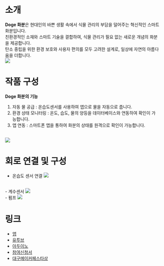 # 소개
**Doge 화분**은 현대인의 바쁜 생활 속에서 식물 관리의 부담을 덜어주는 혁신적인 스마트 화분입니다.  
친환경적인 소재와 스마트 기술을 결합하여, 식물 관리가 필요 없는 새로운 개념의 화분을 제공합니다.  
탄소 중립을 위한 환경 보호와 사용자 편의를 모두 고려한 설계로, 일상에 자연의 아름다움을 더합니다.
<br>
<img src = "https://github.com/BAIKJUWON/The-2nd-Daegu-Maker-Festa/blob/main/image/COIN.jpg?raw=True">
<br>

# 작품 구성
**Doge 화분의 기능**
1. 자동 물 공급 : 온습도센서를 사용하여 앱으로 물을 자동으로 줍니다.
2. 환경 상태 모니터링 : 온도, 습도, 물의 양등을 데이터베이스와 연동하여 확인이 가능합니다.
3. 앱 연동 : 스마트폰 앱을 통하여 화분의 상태를 원격으로 확인이 가능합니다.
<br>
<img src = "https://github.com/BAIKJUWON/The-2nd-Daegu-Maker-Festa/blob/main/image/apk%20%E1%84%83%E1%85%B5%E1%84%8C%E1%85%A1%E1%84%8B%E1%85%B5%E1%86%AB.jpeg">
<br>

# 회로 연결 및 구성
- 온습도 센서 연결
  <img src = "https://github.com/BAIKJUWON/The-2nd-Daegu-Maker-Festa/blob/main/image/%E1%84%8B%E1%85%A9%E1%86%AB%E1%84%89%E1%85%B3%E1%86%B8%E1%84%83%E1%85%A9.png">
<br>
- 계수센서
  <img src = "https://github.com/BAIKJUWON/The-2nd-Daegu-Maker-Festa/blob/main/image/%E1%84%80%E1%85%A8%E1%84%89%E1%85%AE%E1%84%89%E1%85%A6%E1%86%AB%E1%84%89%E1%85%A5.png">
<br>
- 펌프
  <img src = "https://github.com/BAIKJUWON/The-2nd-Daegu-Maker-Festa/blob/main/image/%E1%84%91%E1%85%A5%E1%86%B7%E1%84%91%E1%85%B3.png">
<br>

# 링크
- [앱](https://github.com/BAIKJUWON/The-2nd-Daegu-Maker-Festa/blob/main/flowerpot.apk)
- [유투브](https://www.youtube.com/watch?v=P0Hf3BYsYAo)
- [아두이노](https://github.com/BAIKJUWON/The-2nd-Daegu-Maker-Festa/blob/main/LASTCODE.ino)
- [참여신청서](https://github.com/BAIKJUWON/The-2nd-Daegu-Maker-Festa/tree/main/참여신청서)
- [대구메이커페스타상](https://github.com/BAIKJUWON/The-2nd-Daegu-Maker-Festa/blob/main/대구메이커페스타상.png)

